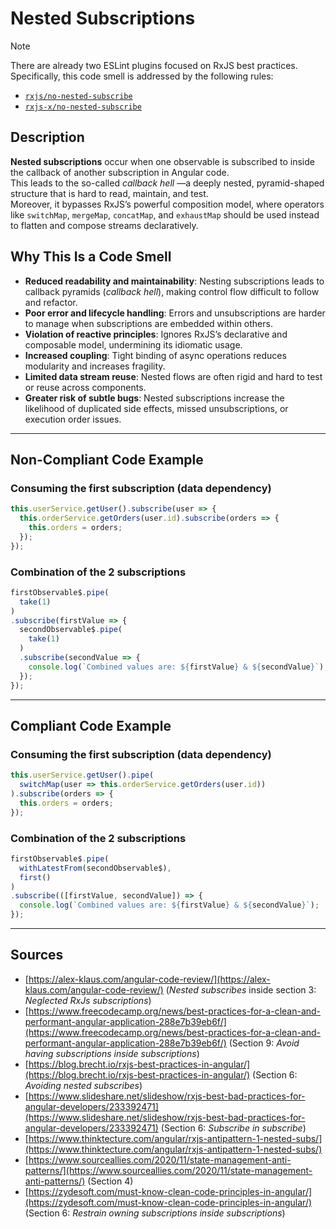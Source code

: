 # Nested Subscriptions

> [!Note]
> There are already two ESLint plugins focused on RxJS best practices. Specifically, this code smell is addressed by the following rules:
>
> - [`rxjs/no-nested-subscribe`](https://github.com/cartant/eslint-plugin-rxjs/blob/main/docs/rules/no-nested-subscribe.md)
> - [`rxjs-x/no-nested-subscribe`](https://github.com/JasonWeinzierl/eslint-plugin-rxjs-x/blob/main/docs/rules/no-nested-subscribe.md)

## Description

**Nested subscriptions** occur when one observable is subscribed to inside the callback of another subscription in Angular code.\
This leads to the so-called *callback hell* —a deeply nested, pyramid-shaped structure that is hard to read, maintain, and test.\
Moreover, it bypasses RxJS’s powerful composition model, where operators like `switchMap`, `mergeMap`, `concatMap`, and `exhaustMap` should be used instead to flatten and compose streams declaratively.


## Why This Is a Code Smell

- **Reduced readability and maintainability**: Nesting subscriptions leads to callback pyramids (*callback hell*), making control flow difficult to follow and refactor.
- **Poor error and lifecycle handling**: Errors and unsubscriptions are harder to manage when subscriptions are embedded within others.
- **Violation of reactive principles**: Ignores RxJS’s declarative and composable model, undermining its idiomatic usage.
- **Increased coupling**: Tight binding of async operations reduces modularity and increases fragility.
- **Limited data stream reuse**: Nested flows are often rigid and hard to test or reuse across components.
- **Greater risk of subtle bugs**: Nested subscriptions increase the likelihood of duplicated side effects, missed unsubscriptions, or execution order issues.

---

## Non-Compliant Code Example

### Consuming the first subscription (data dependency)

```ts
this.userService.getUser().subscribe(user => {
  this.orderService.getOrders(user.id).subscribe(orders => {
    this.orders = orders;
  });
});
```

### Combination of the 2 subscriptions
```ts
firstObservable$.pipe(
  take(1)
)
.subscribe(firstValue => {
  secondObservable$.pipe(
    take(1)
  )
  .subscribe(secondValue => {
    console.log(`Combined values are: ${firstValue} & ${secondValue}`);
  });
});
```

---

## Compliant Code Example

### Consuming the first subscription (data dependency)

```ts
this.userService.getUser().pipe(
  switchMap(user => this.orderService.getOrders(user.id))
).subscribe(orders => {
  this.orders = orders;
});
```

### Combination of the 2 subscriptions
```ts
firstObservable$.pipe(
  withLatestFrom(secondObservable$),
  first()
)
.subscribe(([firstValue, secondValue]) => {
  console.log(`Combined values are: ${firstValue} & ${secondValue}`);
});
```

---

## Sources

- [https://alex-klaus.com/angular-code-review/](https://alex-klaus.com/angular-code-review/) (*Nested subscribes* inside section 3: *Neglected RxJs subscriptions*)
- [https://www.freecodecamp.org/news/best-practices-for-a-clean-and-performant-angular-application-288e7b39eb6f/](https://www.freecodecamp.org/news/best-practices-for-a-clean-and-performant-angular-application-288e7b39eb6f/) (Section 9: *Avoid having subscriptions inside subscriptions*)
- [https://blog.brecht.io/rxjs-best-practices-in-angular/](https://blog.brecht.io/rxjs-best-practices-in-angular/) (Section 6: *Avoiding nested subscribes*)
- [https://www.slideshare.net/slideshow/rxjs-best-bad-practices-for-angular-developers/233392471](https://www.slideshare.net/slideshow/rxjs-best-bad-practices-for-angular-developers/233392471) (Section 6: *Subscribe in subscribe*)
- [https://www.thinktecture.com/angular/rxjs-antipattern-1-nested-subs/](https://www.thinktecture.com/angular/rxjs-antipattern-1-nested-subs/)
- [https://www.sourceallies.com/2020/11/state-management-anti-patterns/](https://www.sourceallies.com/2020/11/state-management-anti-patterns/) (Section 4)
- [https://zydesoft.com/must-know-clean-code-principles-in-angular/](https://zydesoft.com/must-know-clean-code-principles-in-angular/) (Section 6: *Restrain owning subscriptions inside subscriptions*)
